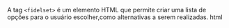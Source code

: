 A tag `<fidelset>` é um elemento HTML que permite criar uma lista de opções para o usuário escolher,como alternativas a serem realizadas.
html